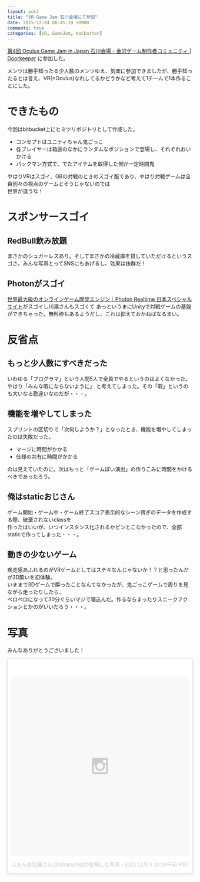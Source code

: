 ```yaml
---
layout: post
title: "VR Game Jam 石川会場にて参加"
date: 2015-12-04 00:45:19 +0900
comments: true
categories: [VR, GameJam, Hackathon]
---
```


[第4回 Oculus Game Jam in Japan 石川会場 - 金沢ゲーム制作者コミュニティ | Doorkeeper](https://kzgame.doorkeeper.jp/events/33759) に参加した。

メンツは勝手知ったる少人数のメンツゆえ、気楽に参加できましたが、勝手知ったるとは言え、VR(=Oculus)なれしてるかどうかなど考えて1チームで1本作ることにした。

# できたもの

今回はbitbucket上にヒミツリポジトリとして作成した。

- コンセプトはユニティちゃん鬼ごっこ
- 各プレイヤーは箱庭のなかにランダムなポジションで登場し、それぞれおいかける
- パックマン方式で、でたアイテムを取得した側が一定時間鬼

やはりVRはスゴイ、GBの対戦のときのスゴイ版であり、やはり対戦ゲームは全員別々の視点のゲームとそうじゃないのでは  
世界が違うな！

# スポンサースゴイ

## RedBull飲み放題

まさかのシュガーレスあり。そしてまさかの冷蔵庫を貸していただけるというスゴさ。みんな写真とってSNSにもあげるし、効果は抜群だ！

## Photonがスゴイ

[世界最大級のオンラインゲーム開発エンジン｜Photon Realtime 日本スペシャルサイト](http://photoncloud.jp/)がスゴイし川滝さんもスゴくて
あっというまにUnityで対戦ゲームの基盤ができちゃった。無料枠もあるようだし、これは抑えておかねばなるまい。


# 反省点

## もっと少人数にすべきだった

いわゆる「プログラマ」という人間5人で全員でやるというのはよくなかった。やはり「みんな暇にならないように」
と考えてしまった。その「暇」というのも大いなる勘違いなのだが・・・。


## 機能を増やしてしまった

スプリントの区切りで「次何しようか？」となったとき、機能を増やしてしまったのは失敗だった。

- マージに時間がかかる
- 仕様の共有に時間がかかる

のは見えていたのに。次はもっと「ゲームぽい演出」の作りこみに時間をかけるべきであったろう。


## 俺はstaticおじさん

ゲーム開始・ゲーム中・ゲーム終了スコア表示的なシーン跨ぎのデータを作成する際、破棄されないclassを  
作ったはいいが、いつインスタンス化されるかピンとこなかったので、全部staticで作ってしまった・・・。


## 動きの少ないゲーム

疾走感あふれるのがVRゲームとしてはステキなんじゃないか！？と思ったんだが3D酔いを初体験。  
いままで3Dゲームで酔ったことなんてなかったが、鬼ごっこゲームで周りを見ながら走ったりしたら、  
ベロベロになって30分ぐらいマジで寝込んだ。作るならまったりスニークアクションとかのがいいだろう・・・。

# 写真

みんなありがとうございました！

<blockquote class="instagram-media" data-instgrm-version="6" style=" background:#FFF; border:0; border-radius:3px; box-shadow:0 0 1px 0 rgba(0,0,0,0.5),0 1px 10px 0 rgba(0,0,0,0.15); margin: 1px; max-width:658px; padding:0; width:99.375%; width:-webkit-calc(100% - 2px); width:calc(100% - 2px);"><div style="padding:8px;"> <div style=" background:#F8F8F8; line-height:0; margin-top:40px; padding:50.0% 0; text-align:center; width:100%;"> <div style=" background:url(data:image/png;base64,iVBORw0KGgoAAAANSUhEUgAAACwAAAAsCAMAAAApWqozAAAAGFBMVEUiIiI9PT0eHh4gIB4hIBkcHBwcHBwcHBydr+JQAAAACHRSTlMABA4YHyQsM5jtaMwAAADfSURBVDjL7ZVBEgMhCAQBAf//42xcNbpAqakcM0ftUmFAAIBE81IqBJdS3lS6zs3bIpB9WED3YYXFPmHRfT8sgyrCP1x8uEUxLMzNWElFOYCV6mHWWwMzdPEKHlhLw7NWJqkHc4uIZphavDzA2JPzUDsBZziNae2S6owH8xPmX8G7zzgKEOPUoYHvGz1TBCxMkd3kwNVbU0gKHkx+iZILf77IofhrY1nYFnB/lQPb79drWOyJVa/DAvg9B/rLB4cC+Nqgdz/TvBbBnr6GBReqn/nRmDgaQEej7WhonozjF+Y2I/fZou/qAAAAAElFTkSuQmCC); display:block; height:44px; margin:0 auto -44px; position:relative; top:-22px; width:44px;"></div></div><p style=" color:#c9c8cd; font-family:Arial,sans-serif; font-size:14px; line-height:17px; margin-bottom:0; margin-top:8px; overflow:hidden; padding:8px 0 7px; text-align:center; text-overflow:ellipsis; white-space:nowrap;"><a href="https://www.instagram.com/p/-1vehzkz8s/" style=" color:#c9c8cd; font-family:Arial,sans-serif; font-size:14px; font-style:normal; font-weight:normal; line-height:17px; text-decoration:none;" target="_blank">ふぁらお加藤さん(@pharaohkj)が投稿した写真</a> - <time style=" font-family:Arial,sans-serif; font-size:14px; line-height:17px;" datetime="2015-12-03T18:28:04+00:00">2015 12月 3 10:28午前 PST</time></p></div></blockquote> <script async defer src="//platform.instagram.com/en_US/embeds.js"></script>
